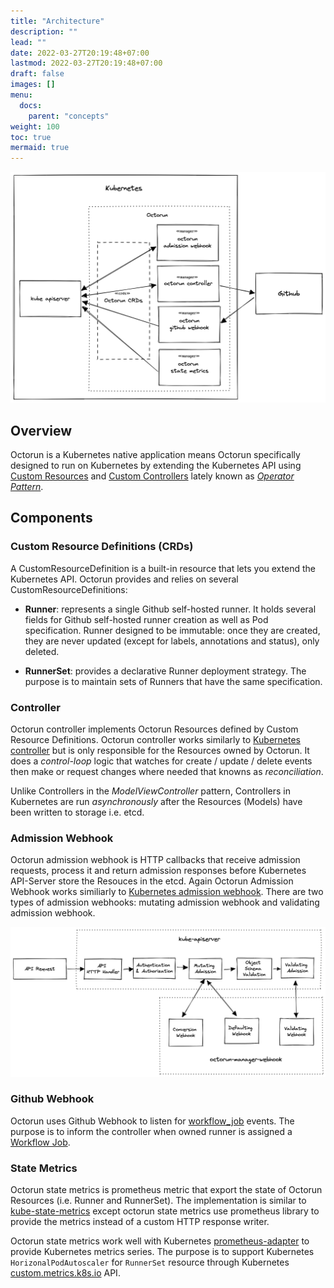 ```yaml
---
title: "Architecture"
description: ""
lead: ""
date: 2022-03-27T20:19:48+07:00
lastmod: 2022-03-27T20:19:48+07:00
draft: false
images: []
menu:
  docs:
    parent: "concepts"
weight: 100
toc: true
mermaid: true
---
```


![Octorun Architecture](/docs/images/octorun-architecture.png)

## Overview

Octorun is a Kubernetes native application means Octorun specifically designed to run on Kubernetes by extending the Kubernetes API using [Custom Resources][custom-resources] and [Custom Controllers][custom-controllers] lately known as *[Operator Pattern][operator-pattern]*.

## Components

### Custom Resource Definitions (CRDs)

A CustomResourceDefinition is a built-in resource that lets you extend the Kubernetes API. Octorun provides and relies on several CustomResourceDefinitions:

- **Runner**: represents a single Github self-hosted runner. It holds several fields for Github self-hosted runner creation as well as Pod specification. Runner designed to be immutable: once they are created, they are never updated (except for labels, annotations and status), only deleted.

- **RunnerSet**: provides a declarative Runner deployment strategy. The purpose is to maintain sets of Runners that have the same specification.

### Controller

Octorun controller implements Octorun Resources defined by Custom Resource Definitions. Octorun controller works similarly to [Kubernetes controller][kubernetes-controller] but is only responsible for the Resources owned by Octorun. It does a *control-loop* logic that watches for create / update / delete events then make or request changes where needed that knowns as *reconciliation*.

Unlike Controllers in the *ModelViewController* pattern, Controllers in Kubernetes are run *asynchronously* after the Resources (Models) have been written to storage i.e. etcd.

### Admission Webhook

Octorun admission webhook is HTTP callbacks that receive admission requests, process it and return admission responses before Kubernetes API-Server store the Resouces in the etcd. Again Octorun Admission Webhook works similiarly to [Kubernetes admission webhook][kubernetes-webhook]. There are two types of admission webhooks: mutating admission webhook and validating admission webhook.

![Octorun Admission Webhook](/docs/images/octorun-admission-webhook.png)

### Github Webhook

Octorun uses Github Webhook to listen for [workflow_job][workflow-job-event] events. The purpose is to inform the controller when owned runner is assigned a [Workflow Job][workflow-job].

### State Metrics

Octorun state metrics is prometheus metric that export the state of Octorun Resources (i.e. Runner and RunnerSet). The implementation is similar to [kube-state-metrics][kube-state-metrics] except octorun state metrics use prometheus library to provide the metrics instead of a custom HTTP response writer.

Octorun state metrics work well with Kubernetes [prometheus-adapter][kube-prometheus-adapter] to provide Kubernetes metrics series. The purpose is to support Kubernetes `HorizonalPodAutoscaler` for `RunnerSet` resource through Kubernetes [custom.metrics.k8s.io][hpa-custom-metrics] API.


<!-- Link -->

[custom-resources]: https://kubernetes.io/docs/concepts/extend-kubernetes/api-extension/custom-resources/
[custom-controllers]: https://kubernetes.io/docs/concepts/extend-kubernetes/api-extension/custom-resources/
[hpa-custom-metrics]: https://kubernetes.io/docs/tasks/run-application/horizontal-pod-autoscale/#scaling-on-custom-metrics
[kubernetes-controller]: https://kubernetes.io/docs/concepts/architecture/controller/
[kubernetes-webhook]: https://kubernetes.io/docs/reference/access-authn-authz/extensible-admission-controllers/
[kube-prometheus-adapter]: https://github.com/kubernetes-sigs/prometheus-adapter
[kube-state-metrics]: https://github.com/kubernetes/kube-state-metrics
[operator-pattern]: https://kubernetes.io/docs/concepts/extend-kubernetes/operator/
[workflow-job]: https://docs.github.com/en/actions/using-jobs/using-jobs-in-a-workflow
[workflow-job-event]: https://docs.github.com/en/developers/webhooks-and-events/webhooks/webhook-events-and-payloads#workflow_job
